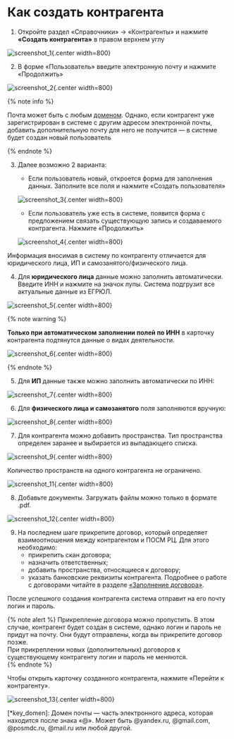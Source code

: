 # Как создать контрагента

1. Откройте раздел «Справочники» → «Контрагенты» и нажмите **«Создать контрагента»** в правом верхнем углу

![screenshot_1](_images/_screen_1.png){.center width=800}

2. В форме «Пользователь» введите электронную почту и нажмите «Продолжить»

![screenshot_2](_images/_screen_2.png){.center width=800}

{% note info %}

Почта может быть с любым [доменом](*key_domen). Однако, если контрагент уже зарегистрирован в системе с другим адресом электронной почты, добавить дополнительную почту для него не получится — в системе будет создан новый пользователь

{% endnote %}

3. Далее возможно 2 варианта:
    * Если пользователь новый, откроется форма для заполнения данных. Заполните все поля и нажмите «Создать пользователя»
    
    ![screenshot_3](_images/_screen_3.png){.center width=800}
    
    * Если пользователь уже есть в системе, появится форма с предложением связать существующую запись и создаваемого контрагента. Нажмите «Продолжить»
    
    ![screenshot_4](_images/_screen_4.png){.center width=800}

Информация вносимая в систему по контрагенту отличается для юридического лица, ИП и самозанятого/физического лица.

4. Для **юридического лица** данные можно заполнить автоматически. Введите ИНН и нажмите на значок лупы. Система подгрузит все актуальные данные из ЕГРЮЛ.

![screenshot_5](_images/_screen_5.png){.center width=800}

{% note warning %}

**Только при автоматическом заполнении полей по ИНН** в карточку контрагента подтянутся данные о видах деятельности.  

![screenshot_6](_images/_screen_6.png){.center width=800}

{% endnote %}

5. Для **ИП** данные также можно заполнить автоматически по ИНН:

![screenshot_7](_images/_screen_7.png){.center width=800}

6. Для **физического лица и самозанятого** поля заполняются вручную:

![screenshot_8](_images/_screen_8.png){.center width=800}

7. Для контрагента можно добавить пространства.
   Тип пространства определен заранее и выбирается из выпадающего списка.
   
![screenshot_9](_images/_screen_9.png){.center width=800}

Количество пространств на одного контрагента не ограничено.

![screenshot_11](_images/_screen_11.png){.center width=800}

8. Добавьте документы. Загружать файлы можно только в формате .pdf.

![screenshot_12](_images/_screen_12.png){.center width=800}

9. На последнем шаге прикрепите договор, который определяет взаимоотношения между контрагентом и ПОСМ РЦ.
Для этого необходимо:
    * прикрепить скан договора;
    * назначить ответственных;
    * добавить пространства, относящиеся к договору;
    * указать банковские реквизиты контрагента.
Подробнее о работе с договорами читайте в разделе [«Заполнение договора»](how_to_doc_deal.md#anchor).

После успешного создания контрагента система отправит на его почту логин и пароль. 

{% note alert %}
Прикрепление договора можно пропустить. В этом случае, контрагент будет создан в системе, однако логин и пароль не придут на почту. Они будут отправлены, когда вы прикрепите договор позже.   
При прикреплении новых (дополнительных) договоров к существующему контрагенту логин и пароль не меняются.  
{% endnote %}

Чтобы открыть карточку созданного контрагента, нажмите «Перейти к контрагенту». 

![screenshot_13](_images/_screen_13.png){.center width=800}



[*key_domen]: Домен почты — часть электронного адреса, которая находится после знака «@». 
Может быть @yandex.ru, @gmail.com, @posmdc.ru, @mail.ru или любой другой.   
 

